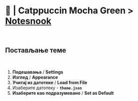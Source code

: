 # 📝 | Catppuccin Mocha Green > [Notesnook](https://notesnook.com/)

<div align="center">
</div>

<br>

## Постављање теме

<br>

1. **Подешавања** / **Settings**
2. **Изглед** / **Appearance**
3. **Учитај из датотеке** / **Load from File**
4. Изаберите датотеку - **`theme.json`**
5. **Изаберите као подразумевано** / **Set as Default**

<br>
